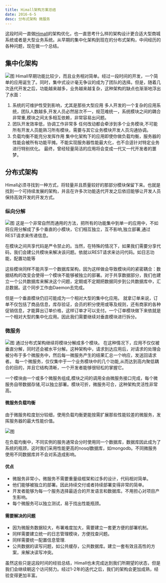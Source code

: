 ```yaml
---
title: Himall架构方案总结
date: 2016-6-5
desc: 分布式架构 微服务
---
```

这段时间一直做[Himall](http://www.hishop.com.cn/products/himall/)的架构优化，也一直思考什么样的架构设计更合适大型商城系统或者是大型业务系统。从早期的集中化架构到现在的分布式架构，中间经历的各种问题，现在做一个总结。
<!-- more -->
## 集中化架构
![图](/img/hishop-7.png)
Himall早期功能比较少，而且业务相对简单。经过一段时间的开发，一个简单的应用诞生了。同时，集中式设计毫无争议的成为了团队的选择。但是，随着几次迭代开发之后，功能越来越多，业务越来越复杂，这种架构的缺点也渐渐地浮出了水面：
1. 系统的可维护性受到影响，尤其是那些大型应用
多人开发的一个复杂的应用系统，团队人数越多,开发人员必然层次不一，规范难统一，系统模块之间的耦合非常重,模块之间太多相互依赖，非常容易出问题。
2. 团队开发效率低，协调工作非常多
任何改动都会牵涉到多个业务模块,不可能所有开发人员能熟习所有模块，需要与其它业务模块开发人员沟通协调。
3. 负载均衡不能充分发挥作用
集中化架构下的应用即使你做负载均衡，服务器的性能会被所有功能平摊。不能实现服务器性能最大化，也不合适针对特定业务进行特别优化。
最终，曾经轻量简洁的应用将会变成一代又一代开发者的噩梦。

## 分布式架构
Himall必须寻找到一种方式，将轻量并且质量较好的那部分模块保留下来。也就是找到一个可持续发展的架构，并且在许多次功能迭代开发之后依旧能够让开发人员保持高效开发的开发方式。
 
### 纵向分解
![图](/img/hishop-8.png)
这是一个非常自然而通用的方法，把所有的功能集中到单一的应用中，不如将应用分解成了多个垂直的小模块，它们相互独立，互不影响,独立部署,通过REST请求来传递信息。

在模块之间共享代码是严令禁止的。当然，在特殊的情况下，如果我们需要分享代码，我们会建公共模块来解决该问题。依就以REST请求来访问代码。如日志功能，配置功能等

这些模块同样不能共享一个数据库架构，因为这样做会导致模块间的紧密耦合：数据结构的改变会使得一个模块不能够被独立的部署。对于共享数据部分，我们也建立一个公共数据库来解决这个问题，定期或不定期把数据同步到公共数据库中，汇总数据。这个同步工作由Daemon去完成。

但是一个垂直模块仍旧可能成为一个相对大型的集中化应用。
就拿订单来说，订单不仅包括了商品信息，库存验证，会员的积分使用或等及规则，还有商家的各种促销信息，才能算出订单价格，这样订单才可以支付。一个订单模块做下来依就是一个相对大型的集中化应用。因此我们需要继续对垂直模块进行拆分。

### 微服务
![图](/img/hishop-9.jpg)
通过分布式架构继续将模块分解成多个模块。
在这种情况下，应用不仅仅被垂直分解，同时还会被水平分解。这种架构中，请求到达应用后，对请求的处理会被分布于多个微服务中，然后每一微服务产生的结果汇总一个响应，发送回请求者。
每一个微服务，仅仅集中于一个业务模块中的几个功能,从而达到高内聚低耦合的目的，并且它结构清晰，一个开发者能够很轻松的掌握它。

一个模块由一个或多个微服务组成,模块之间的调用全由微服务接口完成，每个微服务自带数据存储,可以独立部署。模块可折，微服务可合，这种架构灵活性非常高。

#### 微服务负载均衡
由于微服务粒度划分较细，使用负载均衡更能按需扩展那些性能较差的微服务，发挥服务器的最大性能价值。

![图](/img/hishop-10.jpg)

在负载均衡中，不同实例的服务通常会分时使用同一个数据库，数据库因此成为了系统的瓶颈，这时我们采用性能更高的nosql数据库，如mongodb。不同微服务使用不同数据库并不会对系造成影响。

#### 优点
* 微服务非常小，微服务不需要重量级框架和过多的设计，代码相对简单。
* 他们能够被独立的部署。因此持续交付或者持续部署变得非常的简单。
* 开发者能够为每一个服务选择最适合的开发语言和数据库。不用担心对项目产生影响。
* 每个微服务可以独立测试，易于找出性能瓶颈。

#### 需要解决的问题
* 因为微服务数据较大，布署难度加大，需要建立一套更方便的部署机制。
* 同样需要建立统一的日志管理模块，方便找查问题。
* 同样需要统一配置信息管理.
* 公共数据的读写问题，如公共缓存，公共数据库。建立一套有效且高性的方案，来解决读写冲突。

虽然这些只是这段时间的经验总结，Himall也未完成达到我们所期望的状态，但是我们会继续朝这个访问努力。经过1-2年的迭代之后，我们的架构会更加成熟，经验变得更加丰富。

